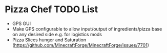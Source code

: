# Pizza Chef TODO List
- GPS GUI
- Make GPS configurable to allow input/output of ingredients/pizza base on any desired side e.g. for logistics mods
- Pizza Slices hunger and Saturation (https://github.com/MinecraftForge/MinecraftForge/issues/7701)